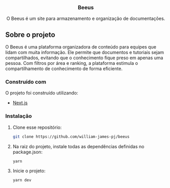 <br />
<p align="center">

  <h3 align="center">Beeus</h3>

  <p align="center">
    O Beeus é um site para armazenamento e organização de documentações.
  </p>
</p>

## Sobre o projeto

O Beeus é uma plataforma organizadora de conteúdo para equipes que lidam com muita informação. Ele permite que documentos e tutoriais sejam compartilhados, evitando que o conhecimento fique preso em apenas uma pessoa. Com filtros por área e ranking, a plataforma estimula o compartilhamento de conhecimento de forma eficiente.

### Construído com

O projeto foi construído utilizando:

- [Next.js](https://nextjs.org/)

### Instalação

1. Clone esse repositório:
   ```sh
   git clone https://github.com/william-james-pj/beeus
   ```
2. Na raiz do projeto, instale todas as dependências definidas no package.json:
   ```sh
   yarn
   ```
3. Inicie o projeto:
   ```sh
   yarn dev
   ```
